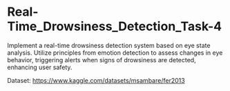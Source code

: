 # Real-Time_Drowsiness_Detection_Task-4


Implement a real-time drowsiness detection system based on eye state analysis. 
Utilize principles from emotion detection to assess changes in eye behavior, triggering alerts when signs of drowsiness are detected, enhancing user safety.

Dataset: https://www.kaggle.com/datasets/msambare/fer2013
